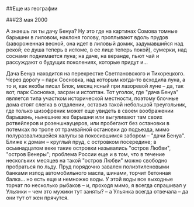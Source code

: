 ##Еще из географии

###23 мая 2000

А знаешь ли ты дачу Бенуа?
Ну это где на картинах Сомова томные барышни в лиловом, наклоня голову, проплывают вдоль прудов (завороженная весной, она идет в лиловый домик, задумавшийся над рекой; ее душа теперь в истоме, в ее лице теперь покой), сумерки, над соснами поднимается луна; на даче, на веранде, пьют чай и рассуждают о будущих поколениях, которые придут и...

Дача Бенуа находится на перекрестке Светлановского и Тихорецкого. Через дорогу – парк Сосновка, над которым когда-то всходила луна, а то и, как якобы писал Блок, месяц ясный при лазоревой луне – да, так вот, парк Сосновка, засран и истоптан. Тот уголок, где "дача Бенуа" является типа участком исторической местности, поэтому блочные дома стоят слегка в отдалении, оставив такой небольшой треугольник, где только шизофреник может еще увидеть в своем воображении барышень, нынешние же барышни или выгуливают там своих ротвейлеров и розеншнауцеров, или пробегают без остановки в потемках по тропе от трамвайной остановки до подъезда, мимо полуразвалившейся халупы за покосившимся забором – "дачи Бенуа". Ближе к домам – круглый пруд, с островком посередине; в осьмнадцатом веке такие островки назывались "остров Любви", "остров Венеры"; проблема России еще и в том, что в течение нескольких месяцев на такой "остров Любви" можно свободно пробраться по льду. Пруд порядочно завален полиэтиленовыми банками изпод автомобильного масла, шинами, торчит бетонная балка... но есть еще и немножко воды. У этой воды все выходные торчат по несколько рыбаков – и, проходя мимо, я всегда спрашивал у Ульянки – чем это мужики тут заняты? – а Ульянка всегда отвечала – да они тут от жен прячутся.
